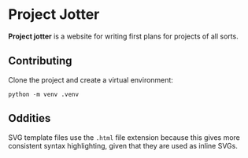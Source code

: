 # Project Jotter

<b>Project jotter</b> is a website for writing first plans for projects
of all sorts.

## Contributing

Clone the project and create a virtual environment:
```
python -m venv .venv
```

## Oddities

SVG template files use the `.html` file extension because this gives
more consistent syntax highlighting, given that they are used as
inline SVGs.
